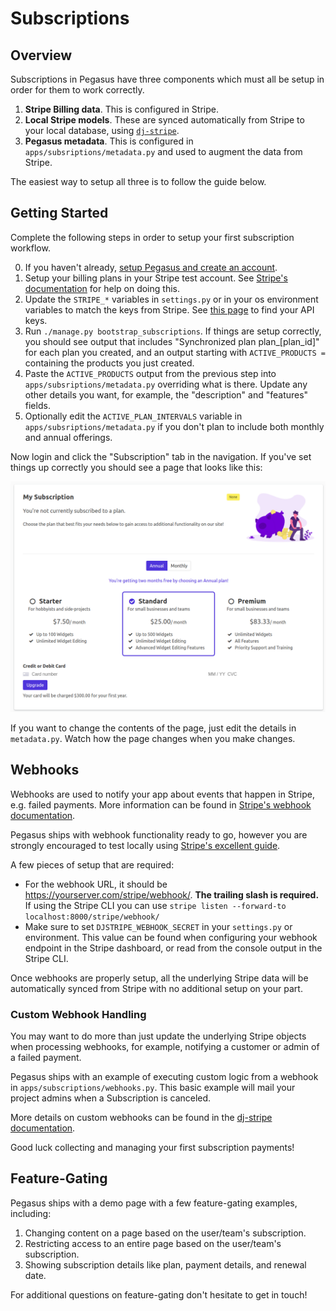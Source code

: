 Subscriptions
=============

## Overview

Subscriptions in Pegasus have three components which must all be setup in order for them to work correctly.

1. **Stripe Billing data**. This is configured in Stripe.
2. **Local Stripe models**. These are synced automatically from Stripe to your local database, using
   [`dj-stripe`](https://github.com/dj-stripe/dj-stripe).
3. **Pegasus metadata**. This is configured in `apps/subsriptions/metadata.py` and used to augment
   the data from Stripe.

The easiest way to setup all three is to follow the guide below.

## Getting Started

Complete the following steps in order to setup your first subscription workflow.

0. If you haven't already, [setup Pegasus and create an account](/getting-started). 
1. Setup your billing plans in your Stripe test account. See 
   [Stripe's documentation](https://stripe.com/docs/billing/subscriptions/set-up-subscription) for help on doing this.
2. Update the `STRIPE_*` variables in `settings.py` or in your os environment variables to match
   the keys from Stripe. See [this page](https://stripe.com/docs/keys) to find your API keys.
3. Run `./manage.py bootstrap_subscriptions`. If things are setup correctly,
   you should see output that includes "Synchronized plan plan_[plan_id]" for each plan you created,
   and an output starting with `ACTIVE_PRODUCTS = ` containing the products you just created.
4. Paste the `ACTIVE_PRODUCTS` output from the previous step into `apps/subsriptions/metadata.py`
   overriding what is there. Update any other details you want, for example,
   the "description" and "features" fields.
5. Optionally edit the `ACTIVE_PLAN_INTERVALS` variable in `apps/subsriptions/metadata.py`
   if you don't plan to include both monthly and annual offerings.

Now login and click the "Subscription" tab in the navigation. 
If you've set things up correctly you should see a page that looks like this:

![Subscription Example](images/subscription-example.png)

If you want to change the contents of the page, just edit the details in `metadata.py`. Watch how the page 
changes when you make changes.

## Webhooks

Webhooks are used to notify your app about events that happen in Stripe, e.g. failed payments.
More information can be found in [Stripe's webhook documentation](https://stripe.com/docs/webhooks).

Pegasus ships with webhook functionality ready to go, however you are strongly encouraged
to test locally using [Stripe's excellent guide](https://stripe.com/docs/webhooks/test).

A few pieces of setup that are required:

- For the webhook URL, it should be https://yourserver.com/stripe/webhook/. **The trailing slash is required.**
  If using the Stripe CLI you can use `stripe listen --forward-to localhost:8000/stripe/webhook/`
- Make sure to set `DJSTRIPE_WEBHOOK_SECRET` in your `settings.py` or environment.
  This value can be found when configuring your webhook endpoint in the Stripe dashboard, 
  or read from the console output in the Stripe CLI.

Once webhooks are properly setup, all the underlying Stripe data will be automatically synced from
Stripe with no additional setup on your part.

### Custom Webhook Handling

You may want to do more than just update the underlying Stripe objects when processing webhooks, 
for example, notifying a customer or admin of a failed payment.

Pegasus ships with an example of executing custom logic from a webhook in `apps/subscriptions/webhooks.py`. 
This basic example will mail your project admins when a Subscription is canceled.

More details on custom webhooks can be found in the [dj-stripe documentation](https://dj-stripe.readthedocs.io/en/stable/usage/webhooks.html). 

Good luck collecting and managing your first subscription payments!

## Feature-Gating

Pegasus ships with a demo page with a few feature-gating examples, including:

1. Changing content on a page based on the user/team's subscription.
1. Restricting access to an entire page based on the user/team's subscription.
1. Showing subscription details like plan, payment details, and renewal date.

For additional questions on feature-gating don't hesitate to get in touch!
